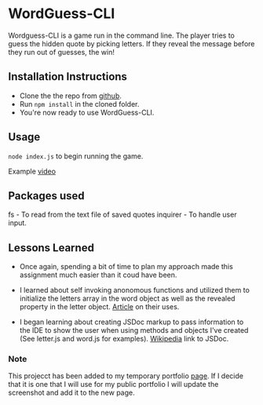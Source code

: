 # WordGuess-CLI

Wordguess-CLI is a game run in the command line. The player tries to guess the hidden quote by picking letters. If they reveal the message before they run out of guesses, the win!

## Installation Instructions

* Clone the the repo from [github](https://github.com/CPJanz/WordGuess-CLI).
* Run `npm install` in the cloned folder.
* You're now ready to use WordGuess-CLI.

## Usage

`node index.js` to begin running the game.

Example [video](https://drive.google.com/file/d/1r489U2NeFyenaY67-lBnL4SBhhr1m_x9/view)

## Packages used

fs - To read from the text file of saved quotes
inquirer - To handle user input.

## Lessons Learned

* Once again, spending a bit of time to plan my approach made this assignment much easier than it coud have been.

* I learned about self invoking anonomous functions and utilized them to initialize the letters array in the word object as well as the revealed property in the letter object. [Article](https://blog.mgechev.com/2012/08/29/self-invoking-functions-in-javascript-or-immediately-invoked-function-expression/) on their uses.

* I began learning about creating JSDoc markup to pass information to the IDE to show the user when using methods and objects I've created (See letter.js and word.js for examples). [Wikipedia](https://en.wikipedia.org/wiki/JSDoc) link to JSDoc.

### Note

This projecct has been added to my temporary portfolio [page](http://cpjanz.github.io/Responsive-Portfolio). If I decide that it is one that I will use for my public portfolio I will update the screenshot and add it to the new page.

